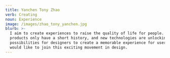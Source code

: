 ```yaml
---
title: Yanchen Tony Zhao
verb: Creating
noun: Experience
image: /images/zhao_tony_yanchen.jpg
blurb: >-
  I aim to create experiences to raise the quality of life for people. Digital
  products only have a short history, and new technologies are unlocking new
  possibilities for designers to create a memorable experience for users. I
  would like to join this exciting movement in design.
---
```


